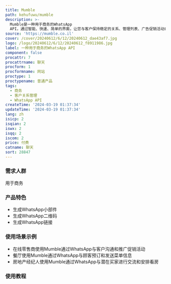 ```yaml
---
title: Mumble
path: kehufuwu/mumble
description: >-
  Mumble是一种用于商务的WhatsApp
  API，通过智能、快速、简单的界面，让您与客户保持稳定的关系、管理列表、广告促销活动或重要活动、计划自动销售并回答相关查询。Mumble使用WhatsApp官方API，提供更多商机。
source: 'https://mumble.co.il'
cover: /cover/20240612/6/12/20240612_dae43af7.jpg
logo: /logo/20240612/6/12/20240612_f8911986.jpg
label: 一种用于商务的WhatsApp API
component: false
procattr: 7
procattrname: 聊天
procform: 1
procformname: 网站
proctype: 1
proctypename: 普通产品
tags:
  - 商务
  - 客户关系管理
  - WhatsApp API
createTime: '2024-03-19 01:37:34'
updateTime: '2024-03-19 01:37:34'
lang: zh
isicp: 2
isqian: 2
iswx: 2
isqq: 2
iscom: 2
price: 付费
catname: 聊天
sort: 28847
---
```




### 需求人群
用于商务

### 产品特色
- 生成WhatsApp小部件
- 生成WhatsApp二维码
- 生成WhatsApp链接

### 使用场景示例
- 在线零售商使用Mumble通过WhatsApp与客户沟通和推广促销活动
- 餐厅使用Mumble通过WhatsApp与顾客预订和发送菜单信息
- 房地产经纪人使用Mumble通过WhatsApp与潜在买家进行交流和安排看房

### 使用教程


  
